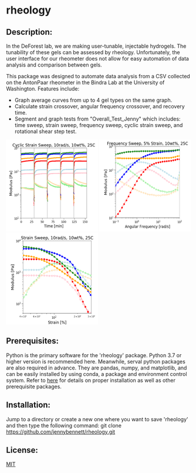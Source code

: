 # rheology

## Description:
In the DeForest lab, we are making user-tunable, injectable hydrogels. The tunability of these gels can be assessed by rheology. Unfortunately, the user interface for our rheometer does not allow for easy automation of data analysis and comparison between gels.

This package was designed to automate data analysis from a CSV collected on the AntonPaar rheometer in the Bindra Lab at the University of Washington. Features include:

- Graph average curves from up to 4 gel types on the same graph.
- Calculate strain crossover, angular frequency crossover, and recovery time.
- Segment and graph tests from "Overall_Test_Jenny" which includes: time sweep, strain sweep, frequency sweep, cyclic strain sweep, and rotational shear step test.

<img src="https://github.com/jennybennett/rheology/blob/main/pictures/cyclic_strain_sweep.PNG" width="250" height="250"/> <img src="https://github.com/jennybennett/rheology/blob/main/pictures/frequency_sweep.PNG" width="250" height="250"/> <img src="https://github.com/jennybennett/rheology/blob/main/pictures/strain_sweep.PNG" width="250" height="250"/>

## Prerequisites:
Python is the primary software for the 'rheology' package. Python 3.7 or higher version is recommended here. Meanwhile, serval python packages are also required in advance. They are pandas, numpy, and matplotlib, and can be easily installed by using conda, a package and environment control system. Refer to [here](https://docs.enthought.com/mayavi/mayavi/installation.html) for details on proper installation as well as other prerequisite packages.

## Installation:
Jump to a directory or create a new one where you want to save 'rheology' and then type the following command: git clone https://github.com/jennybennett/rheology.git

## License:
[MIT](https://opensource.org/licenses/MIT)
